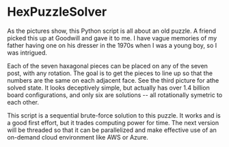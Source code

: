 # HexPuzzleSolver

As the pictures show, this Python script is all about an old puzzle.  A friend picked this up at Goodwill and gave it to me.  I have vague memories of my father having one on his dresser in the 1970s when I was a young boy, so I was intrigued.

Each of the seven haxagonal pieces can be placed on any of the seven post, with any rotation.  The goal is to get the pieces to line up so that the numbers are the same on each adjacent face.  See the third picture for athe solved state.  It looks deceptively simple, but actually has over 1.4 billion board configurations, and only six are solutions -- all rotationally symetric to each other.

This script is a sequential brute-force solution to this puzzle.  It works and is a good first effort, but it trades computing power for time.  The next version will be threaded so that it can be parallelized and make effective use of an on-demand cloud environment like AWS or Azure.
